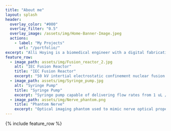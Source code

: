 ```yaml
---
title: "About me"
layout: splash
header:
  overlay_color: "#000"
  overlay_filter: "0.5"
  overlay_image: /assets/img/Home-Banner-Image.jpeg
  actions:
    - label: "My Projects"
      url: "/portfolio/"
excerpt: "Alli Hoying is a biomedical engineer with a digital fabrication minor and an extensive safety and regulatory compliance background. Her areas of expertise include SolidWorks, Matlab programming, and OSHA compliance"
feature_row:
  - image_path: assets/img/Fusion_reactor_2.jpg
    alt: "IEC Fusion Reactor"
    title: "IEC Fusion Reactor"
    excerpt: "50 kV intertial electrostatic confinement nuclear fusion reactor"
  - image_path: assets/img/Syringe_pump.jpg
    alt: "Syringe Pump"
    title: "Syringe Pump"
    excerpt: "Syringe pump capable of delivering flow rates from 1 uL / min to 10 mL / min"
  - image_path: assets/img/Nerve_phantom.png
    title: "Phantom Nerve"
    excerpt: "Optical imaging phantom used to mimic nerve optical properties and calibrate a DRS imaging device"
---
```


{% include feature_row %}
